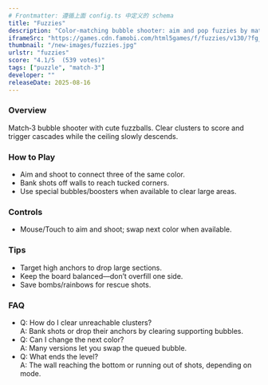 ```yaml
---
# Frontmatter: 遵循上面 config.ts 中定义的 schema
title: "Fuzzies"
description: "Color‑matching bubble shooter: aim and pop fuzzies by matching colors, use boosters, and prevent the wall from reaching the bottom." 
iframeSrc: "https://games.cdn.famobi.com/html5games/f/fuzzies/v130/?fg_domain=play.famobi.com&fg_aid=A-FAMOBI-COM&fg_uid=664712c7-d01a-494a-bddf-4ea78f48e5bb&fg_pid=96ab9c2f-6013-4b31-96dc-ccb5c7a89329&fg_beat=662&original_ref="
thumbnail: "/new-images/fuzzies.jpg"
urlstr: "fuzzies"
score: "4.1/5  (539 votes)"
tags: ["puzzle", "match-3"]
developer: ""
releaseDate: 2025-08-16
---
```




### Overview
Match‑3 bubble shooter with cute fuzzballs. Clear clusters to score and trigger cascades while the ceiling slowly descends.

### How to Play
- Aim and shoot to connect three of the same color.
- Bank shots off walls to reach tucked corners.
- Use special bubbles/boosters when available to clear large areas.

### Controls
- Mouse/Touch to aim and shoot; swap next color when available.

### Tips
- Target high anchors to drop large sections.
- Keep the board balanced—don’t overfill one side.
- Save bombs/rainbows for rescue shots.

### FAQ
- Q: How do I clear unreachable clusters?  
  A: Bank shots or drop their anchors by clearing supporting bubbles.
- Q: Can I change the next color?  
  A: Many versions let you swap the queued bubble.
- Q: What ends the level?  
  A: The wall reaching the bottom or running out of shots, depending on mode.

